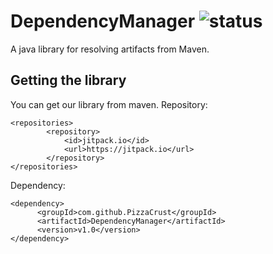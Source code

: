 # DependencyManager ![status](https://img.shields.io/badge/build-stable-brightgreen.svg)
A java library for resolving artifacts from Maven.

## Getting the library
You can get our library from maven.
Repository:
```
<repositories>
		<repository>
		    <id>jitpack.io</id>
		    <url>https://jitpack.io</url>
		</repository>
</repositories>
```
Dependency:
```
<dependency>
	  <groupId>com.github.PizzaCrust</groupId>
	  <artifactId>DependencyManager</artifactId>
	  <version>v1.0</version>
</dependency>
```
